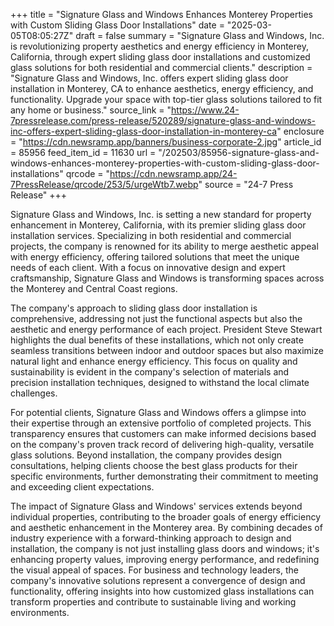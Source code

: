 +++
title = "Signature Glass and Windows Enhances Monterey Properties with Custom Sliding Glass Door Installations"
date = "2025-03-05T08:05:27Z"
draft = false
summary = "Signature Glass and Windows, Inc. is revolutionizing property aesthetics and energy efficiency in Monterey, California, through expert sliding glass door installations and customized glass solutions for both residential and commercial clients."
description = "Signature Glass and Windows, Inc. offers expert sliding glass door installation in Monterey, CA to enhance aesthetics, energy efficiency, and functionality. Upgrade your space with top-tier glass solutions tailored to fit any home or business."
source_link = "https://www.24-7pressrelease.com/press-release/520289/signature-glass-and-windows-inc-offers-expert-sliding-glass-door-installation-in-monterey-ca"
enclosure = "https://cdn.newsramp.app/banners/business-corporate-2.jpg"
article_id = 85956
feed_item_id = 11630
url = "/202503/85956-signature-glass-and-windows-enhances-monterey-properties-with-custom-sliding-glass-door-installations"
qrcode = "https://cdn.newsramp.app/24-7PressRelease/qrcode/253/5/urgeWtb7.webp"
source = "24-7 Press Release"
+++

<p>Signature Glass and Windows, Inc. is setting a new standard for property enhancement in Monterey, California, with its premier sliding glass door installation services. Specializing in both residential and commercial projects, the company is renowned for its ability to merge aesthetic appeal with energy efficiency, offering tailored solutions that meet the unique needs of each client. With a focus on innovative design and expert craftsmanship, Signature Glass and Windows is transforming spaces across the Monterey and Central Coast regions.</p><p>The company's approach to sliding glass door installation is comprehensive, addressing not just the functional aspects but also the aesthetic and energy performance of each project. President Steve Stewart highlights the dual benefits of these installations, which not only create seamless transitions between indoor and outdoor spaces but also maximize natural light and enhance energy efficiency. This focus on quality and sustainability is evident in the company's selection of materials and precision installation techniques, designed to withstand the local climate challenges.</p><p>For potential clients, Signature Glass and Windows offers a glimpse into their expertise through an extensive portfolio of completed projects. This transparency ensures that customers can make informed decisions based on the company's proven track record of delivering high-quality, versatile glass solutions. Beyond installation, the company provides design consultations, helping clients choose the best glass products for their specific environments, further demonstrating their commitment to meeting and exceeding client expectations.</p><p>The impact of Signature Glass and Windows' services extends beyond individual properties, contributing to the broader goals of energy efficiency and aesthetic enhancement in the Monterey area. By combining decades of industry experience with a forward-thinking approach to design and installation, the company is not just installing glass doors and windows; it's enhancing property values, improving energy performance, and redefining the visual appeal of spaces. For business and technology leaders, the company's innovative solutions represent a convergence of design and functionality, offering insights into how customized glass installations can transform properties and contribute to sustainable living and working environments.</p>